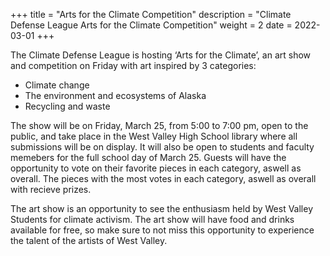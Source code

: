 +++
title = "Arts for the Climate Competition"
description = "Climate Defense League Arts for the Climate Competition"
weight = 2
date = 2022-03-01
+++

The Climate Defense League is hosting ‘Arts for the Climate’, an art show and competition on Friday with art inspired by 3 categories:
- Climate change
- The environment and ecosystems of Alaska
- Recycling and waste

The show will be on Friday, March 25, from 5:00 to 7:00 pm, open to the public, and take place in the West Valley High School library where all submissions will be on display. It will also be open to students and faculty memebers for the full school day of March 25. Guests will have the opportunity to vote on their favorite pieces in each category, aswell as overall. The pieces with the most votes in each category, aswell as overall with recieve prizes.

The art show is an opportunity to see the enthusiasm held by West Valley Students for climate activism. The art show will have food and drinks available for free, so make sure to not miss this opportunity to experience the talent of the artists of West Valley.

